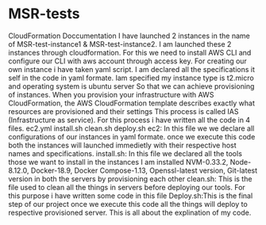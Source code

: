 # MSR-tests
CloudFormation Doccumentation
I have launched 2 instances in the name of MSR-test-instance1 & MSR-test-instance2.
I am launched these 2 instances through cloudformation.
For this we need to install AWS CLI and configure our CLI with aws account through access key.
For creating our own instance i have taken yaml script.
I am declared all the specifications it self in the code in yaml formate.
Iam specified my instance type is t2.micro and operating system is ubuntu server
So that we can achieve provisioning of instances.
When you provision your infrastructure with AWS CloudFormation, the AWS CloudFormation template describes exactly what resources are provisioned and their settings
This process is called IAS (Infrastructure as service).
For this process i have written all the code in 4 files.
ec2.yml
install.sh
clean.sh
deploy.sh
ec2: In this file we we declare all configurations of our instances in yaml formate. once we execute this code both the instances will launched immedietly with their respective host names and specifications.
install.sh: In this file we declared all the tools those we want to install in the instances
            I am installed NVM-0.33.2, Node-8.12.0, Docker-18.9, Docker Compose-1.13, Openssl-latest version, Git-latest version in both               the servers by provisioning each other
clean.sh: This is the file used to clean all the things in servers before deploying our tools. For this purpose i have written some code               in this file
Deploy.sh:This is the final step of our project once we execute this code all the things will deploy to respective provisioned server.
            This is all about the explination of my code.

           
